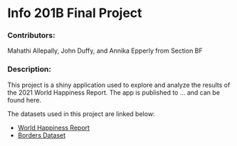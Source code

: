 # Info 201B Final Project

### Contributors:
Mahathi Allepally, John Duffy, and Annika Epperly
from Section BF

### Description:
This project is a shiny application used to explore and analyze the results of the 2021 World Happiness Report.
The app is published to ... and can be found here.

The datasets used in this project are linked below:
 - [World Happiness Report](https://worldhappiness.report/ed/2021/)
- [Borders Dataset](https://www.geodatasource.com/addon/country-borders)

